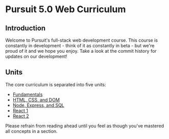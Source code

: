 # Pursuit 5.0 Web Curriculum

## Introduction

Welcome to Pursuit's full-stack web development course. This course is constantly in development - think of it as constantly in beta - but we're proud of it and we hope you enjoy. Take a look at the commit history for updates on our development!

## Units

The core curriculum is separated into five units:

* [Fundamentals](./fundamentals/README.md)
* [HTML, CSS, and DOM](./html_css_dom/README.md)
* [Node, Express, and SQL](./node/README.md)
* [React 1](./react/README.md)
* [React 2](./advanced_react/README.md)

Please refrain from reading ahead until you feel as though you've mastered all concepts in a section.

